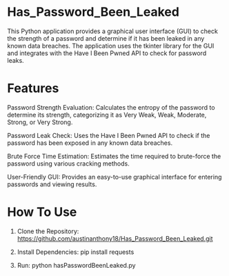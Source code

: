 # Has_Password_Been_Leaked
This Python application provides a graphical user interface (GUI) to check the strength of a password and determine if it has been leaked in any known data breaches. The application uses the tkinter library for the GUI and integrates with the Have I Been Pwned API to check for password leaks.

# Features

Password Strength Evaluation: 
  Calculates the entropy of the password to determine its strength, categorizing it as Very Weak, Weak, Moderate, Strong, or Very   Strong.

Password Leak Check: 
  Uses the Have I Been Pwned API to check if the password has been exposed in any known data breaches.

Brute Force Time Estimation: 
  Estimates the time required to brute-force the password using various cracking methods.

User-Friendly GUI: 
  Provides an easy-to-use graphical interface for entering passwords and viewing results.

  # How To Use

  1. Clone the Repository: https://github.com/austinanthony18/Has_Password_Been_Leaked.git

  2. Install Dependencies: pip install requests

  3. Run: python hasPasswordBeenLeaked.py


